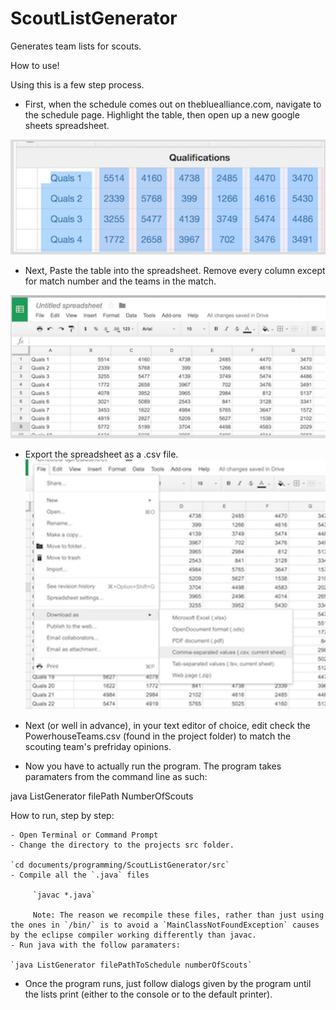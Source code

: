 # ScoutListGenerator
Generates team lists for scouts. 

How to use!

Using this is a few step process. 
- First, when the schedule comes out on thebluealliance.com, navigate to the schedule page. Highlight the table, then open up a new google sheets spreadsheet. 

![Alt text](https://github.com/pwamsley2015/ScoutListGenerator/blob/master/readme_screenshots/highlighting.png)

- Next, Paste the table into the spreadsheet. Remove every column except for match number and the teams in the match.

![Alt text](https://github.com/pwamsley2015/ScoutListGenerator/blob/master/readme_screenshots/in%20ss.png)

- Export the spreadsheet as a .csv file.
![Alt text](https://github.com/pwamsley2015/ScoutListGenerator/blob/master/readme_screenshots/Screen%20Shot%202015-08-10%20at%203.11.35%20PM.png)

- Next (or well in advance), in your text editor of choice, edit check the PowerhouseTeams.csv (found in the project folder) to match the scouting team's prefriday opinions. 

- Now you have to actually run the program. The program takes paramaters from the command line as such:

 java ListGenerator filePath NumberOfScouts

 How to run, step by step: 

 	- Open Terminal or Command Prompt 
 	- Change the directory to the projects src folder.

 	`cd documents/programming/ScoutListGenerator/src`
 	- Compile all the `.java` files

 	     `javac *.java`

 	     Note: The reason we recompile these files, rather than just using the ones in `/bin/` is to avoid a `MainClassNotFoundException` causes by the eclipse compiler working differently than javac. 
 	- Run java with the follow paramaters: 

 	`java ListGenerator filePathToSchedule numberOfScouts`

 - Once the program runs, just follow dialogs given by the program until the lists print (either to the console or to the default printer). 
